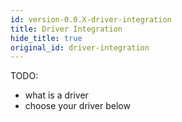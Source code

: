 ```yaml
---
id: version-0.0.X-driver-integration
title: Driver Integration
hide_title: true
original_id: driver-integration
---
```


TODO:

- what is a driver
- choose your driver below
